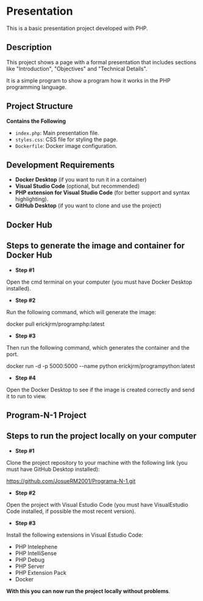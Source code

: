 # Presentation
This is a basic presentation project developed with PHP.

## Description
This project shows a page with a formal presentation that includes sections like "Introduction", "Objectives" and "Technical Details".

It is a simple program to show a program how it works in the PHP programming language.

## Project Structure
**Contains the Following**
- `index.php`: Main presentation file.
- `styles.css`: CSS file for styling the page.
- `Dockerfile`: Docker image configuration.

## Development Requirements
- **Docker Desktop** (if you want to run it in a container)
- **Visual Studio Code** (optional, but recommended)
- **PHP extension for Visual Studio Code** (for better support and syntax highlighting).
- **GitHub Desktop** (if you want to clone and use the project)

## Docker Hub
## Steps to generate the image and container for Docker Hub
- **Step #1**

Open the cmd terminal on your computer (you must have Docker Desktop installed).

- **Step #2**

Run the following command, which will generate the image:

docker pull erickjrm/programphp:latest

- **Step #3**

Then run the following command, which generates the container and the port.

docker run -d -p 5000:5000 --name python erickjrm/programpython:latest

- **Step #4**

Open the Docker Desktop to see if the image is created correctly and send it to run to view.

## Program-N-1 Project
## Steps to run the project locally on your computer
- **Step #1**

Clone the project repository to your machine with the following link (you must have GitHub Desktop installed):

https://github.com/JosueRM2001/Programa-N-1.git

- **Step #2**

Open the project with Visual Estudio Code (you must have VisualEstudio Code installed, if possible the most recent version).

- **Step #3**

Install the following extensions in Visual Estudio Code:

- PHP Intelephene
- PHP IntelliSense
- PHP Debug
- PHP Server
- PHP Extension Pack
- Docker

**With this you can now run the project locally without problems**.
    
